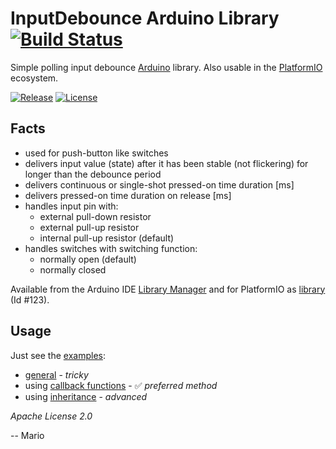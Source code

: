 # InputDebounce Arduino Library [![Build Status](https://travis-ci.org/Mokolea/InputDebounce.svg)](https://travis-ci.org/Mokolea/InputDebounce)

Simple polling input debounce [Arduino](https://www.arduino.cc/) library. Also usable in the [PlatformIO](http://platformio.org/) ecosystem.

[![Release](https://img.shields.io/github/release/Mokolea/InputDebounce.svg)](https://github.com/Mokolea/InputDebounce/releases)
[![License](https://img.shields.io/github/license/Mokolea/InputDebounce.svg)](LICENSE)

## Facts
 - used for push-button like switches
 - delivers input value (state) after it has been stable (not flickering) for longer than the debounce period
 - delivers continuous or single-shot pressed-on time duration [ms]
 - delivers pressed-on time duration on release [ms]
 - handles input pin with:
    - external pull-down resistor
    - external pull-up resistor
    - internal pull-up resistor (default)
 - handles switches with switching function:
    - normally open (default)
    - normally closed

Available from the Arduino IDE [Library Manager](https://www.arduino.cc/en/Guide/Libraries) and for PlatformIO as [library](http://platformio.org/lib/show/123/InputDebounce) (Id #123).

## Usage
Just see the [examples](examples):
 - [general](examples/Test_InputDebounce/Test_InputDebounce.ino) - *tricky*
 - using [callback functions](examples/Test_InputDebounce_Callbacks/Test_InputDebounce_Callbacks.ino) - :white_check_mark: *preferred method*
 - using [inheritance](examples/Test_InputDebounce_Inheritance/Test_InputDebounce_Inheritance.ino) - *advanced*

*Apache License 2.0*

-- Mario
